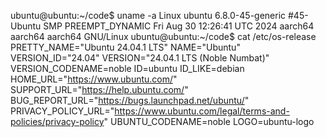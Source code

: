 ubuntu@ubuntu:~/code$ uname -a
Linux ubuntu 6.8.0-45-generic #45-Ubuntu SMP PREEMPT_DYNAMIC Fri Aug 30 12:26:41 UTC 2024 aarch64 aarch64 aarch64 GNU/Linux
ubuntu@ubuntu:~/code$ cat /etc/os-release 
PRETTY_NAME="Ubuntu 24.04.1 LTS"
NAME="Ubuntu"
VERSION_ID="24.04"
VERSION="24.04.1 LTS (Noble Numbat)"
VERSION_CODENAME=noble
ID=ubuntu
ID_LIKE=debian
HOME_URL="https://www.ubuntu.com/"
SUPPORT_URL="https://help.ubuntu.com/"
BUG_REPORT_URL="https://bugs.launchpad.net/ubuntu/"
PRIVACY_POLICY_URL="https://www.ubuntu.com/legal/terms-and-policies/privacy-policy"
UBUNTU_CODENAME=noble
LOGO=ubuntu-logo
